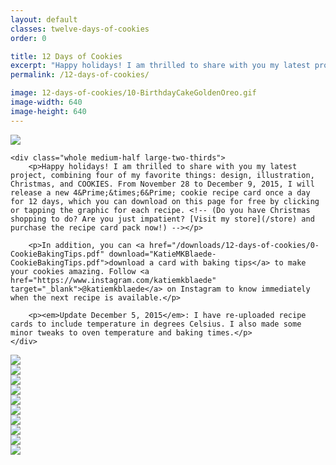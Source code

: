 ```yaml
---
layout: default
classes: twelve-days-of-cookies
order: 0

title: 12 Days of Cookies
excerpt: "Happy holidays! I am thrilled to share with you my latest project, combining four of my favorite things: design, illustration, Christmas, and COOKIES."
permalink: /12-days-of-cookies/

image: 12-days-of-cookies/10-BirthdayCakeGoldenOreo.gif
image-width: 640
image-height: 640
---
```


<div class="grid twelve-days-of-cookies">
	<div class="whole medium-half large-third">
		<img src="/images/pages/12-days-of-cookies/0-BakingTipsPromo.png" />
	</div>

	<div class="whole medium-half large-two-thirds">
		<p>Happy holidays! I am thrilled to share with you my latest project, combining four of my favorite things: design, illustration, Christmas, and COOKIES. From November 28 to December 9, 2015, I will release a new 4&Prime;&times;6&Prime; cookie recipe card once a day for 12 days, which you can download on this page for free by clicking or tapping the graphic for each recipe. <!-- (Do you have Christmas shopping to do? Are you just impatient? [Visit my store](/store) and purchase the recipe card pack now!) --></p>

		<p>In addition, you can <a href="/downloads/12-days-of-cookies/0-CookieBakingTips.pdf" download="KatieMKBlaede-CookieBakingTips.pdf">download a card with baking tips</a> to make your cookies amazing. Follow <a href="https://www.instagram.com/katiemkblaede" target="_blank">@katiemkblaede</a> on Instagram to know immediately when the next recipe is available.</p>

		<p><em>Update December 5, 2015</em>: I have re-uploaded recipe cards to include temperature in degrees Celsius. I also made some minor tweaks to oven temperature and baking times.</p>
	</div>
</div>

<div class="grid cookie-downloads twelve-days-of-cookies">
	<div class="whole medium-half large-third">
		<a href="/downloads/12-days-of-cookies/1-TastesLikeChristmas.pdf" download="KatieMKBlaede-TastesLikeChristmasCookies.pdf">
			<img src="/images/pages/12-days-of-cookies/1-TastesLikeChristmas.gif" />
		</a>
	</div>
	<div class="whole medium-half large-third">
		<a href="/downloads/12-days-of-cookies/2-Snickerdoodles.pdf" download="KatieMKBlaede-Snickerdoodles.pdf">
			<img src="/images/pages/12-days-of-cookies/2-Snickerdoodles.gif" />
		</a>
	</div>
	<div class="whole medium-half large-third">
		<a href="/downloads/12-days-of-cookies/3-ChocolateRaspberry.pdf" download="KatieMKBlaede-ChocolateRaspberryCookies.pdf">
			<img src="/images/pages/12-days-of-cookies/3-ChocolateRaspberry.gif" />
		</a>
	</div>
	<div class="whole medium-half large-third">
		<a href="/downloads/12-days-of-cookies/4-GingerMolasses.pdf" download="KatieMKBlaede-GingerMolassesCookies.pdf">
			<img src="/images/pages/12-days-of-cookies/4-GingerMolasses.gif" />
		</a>
	</div>
	<div class="whole medium-half large-third">
		<a href="/downloads/12-days-of-cookies/5-FruityPebblesPudding.pdf" download="KatieMKBlaede-FruityPebblesPuddingCookies.pdf">
			<img src="/images/pages/12-days-of-cookies/5-FruityPebblesPudding.gif" />
		</a>
	</div>
	<div class="whole medium-half large-third">
		<a href="/downloads/12-days-of-cookies/6-PeanutButterWhiteChocolatePretzel.pdf" download="KatieMKBlaede-PBWhiteChocPretzelCookies.pdf">
			<img src="/images/pages/12-days-of-cookies/6-PBWhiteChocPretzel.gif" />
		</a>
	</div>
	<div class="whole medium-half large-third">
		<a href="/downloads/12-days-of-cookies/7-Sugar.pdf" download="KatieMKBlaede-SugarCookies.pdf">
			<img src="/images/pages/12-days-of-cookies/7-Sugar.gif" />
		</a>
	</div>
	<div class="whole medium-half large-third">
		<a href="/downloads/12-days-of-cookies/8-OatmealRumRaisin.pdf" download="KatieMKBlaede-OatmealRumRaisinCookies.pdf">
			<img src="/images/pages/12-days-of-cookies/8-OatmealRumRaisin.gif" />
		</a>
	</div>
	<div class="whole medium-half large-third">
		<a href="/downloads/12-days-of-cookies/9-ShortbreadThumbprints.pdf" download="KatieMKBlaede-ShortbreadThumbprints.pdf">
			<img src="/images/pages/12-days-of-cookies/9-ShortbreadThumbprints.gif" />
		</a>
	</div>
	<div class="whole medium-half large-third">
		<a href="/downloads/12-days-of-cookies/10-BirthdayCakeGoldenOreo.pdf" download="KatieMKBlaede-BirthdayCakeGoldenOreo.pdf">
			<img src="/images/pages/12-days-of-cookies/10-BirthdayCakeGoldenOreo.gif" />
		</a>
	</div>
</div>
